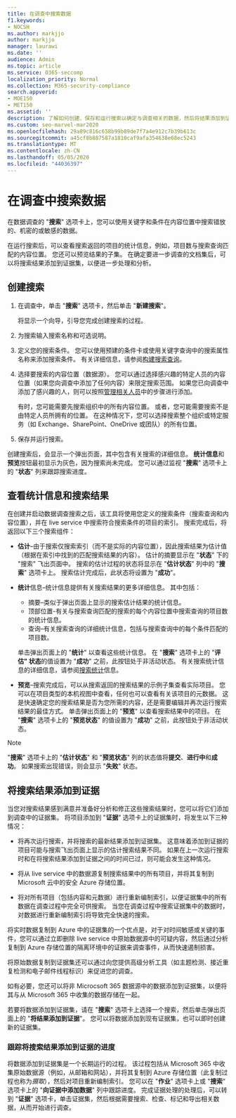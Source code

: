 ```yaml
---
title: 在调查中搜索数据
f1.keywords:
- NOCSH
ms.author: markjjo
author: markjjo
manager: laurawi
ms.date: ''
audience: Admin
ms.topic: article
ms.service: O365-seccomp
localization_priority: Normal
ms.collection: M365-security-compliance
search.appverid:
- MOE150
- MET150
ms.assetid: ''
description: 了解如何创建、保存和运行搜索以确定与调查相关的数据，然后将结果添加到证据中。
ms.custom: seo-marvel-mar2020
ms.openlocfilehash: 29a89c816c658b99b89de7f7a4e912c7b39b613c
ms.sourcegitcommit: a45cf8b887587a1810caf9afa354638e68ec5243
ms.translationtype: MT
ms.contentlocale: zh-CN
ms.lasthandoff: 05/05/2020
ms.locfileid: "44036397"
---
```

# <a name="search-for-data-in-an-investigation"></a>在调查中搜索数据

在数据调查的 "**搜索**" 选项卡上，您可以使用关键字和条件在内容位置中搜索错放的、机密的或敏感的数据。 

在运行搜索后，可以查看搜索返回的项目的统计信息，例如，项目数与搜索查询匹配的内容位置。 您还可以预览结果的子集。 在确定要进一步调查的文档集后，可以将搜索结果添加到证据集，以便进一步处理和分析。

## <a name="create-a-search"></a>创建搜索

1. 在调查中，单击 "**搜索**" 选项卡，然后单击 "**新建搜索**"。 

    将显示一个向导，引导您完成创建搜索的过程。

2. 为搜索输入搜索名称和可选说明。

3. 定义您的搜索条件。 您可以使用预建的条件卡或使用关键字查询中的搜索属性名称来添加搜索条件。 有关详细信息，请参阅[构建搜索查询](build-search-queries.md)。

4. 选择要搜索的内容位置（数据源）。 您可以通过选择感兴趣的特定人员的内容位置（如果您向调查中添加了任何内容）来限定搜索范围。 如果您已向调查中添加了感兴趣的人，则可以按照[管理相关人员](manage-people-of-interest.md#add-people-of-interest)中的步骤进行添加。
 
   有时，您可能需要先搜索组织中的所有内容位置。 或者，您可能需要搜索不是由特定人员所拥有的位置。 在这种情况下，您可以选择搜索整个组织或特定服务（如 Exchange、SharePoint、OneDrive 或团队）的所有位置。

5. 保存并运行搜索。

创建搜索后，会显示一个弹出页面，其中包含有关搜索的详细信息。 **统计信息**和**预览**按钮最初显示为灰色，因为搜索尚未完成。 您可以通过监视 "**搜索**" 选项卡上的 "**状态**" 列来跟踪搜索进度。

## <a name="view-statistics-and-search-results"></a>查看统计信息和搜索结果

在创建并启动数据调查搜索之后，该工具将使用您定义的搜索条件（搜索查询和内容位置），并在 live service 中搜索符合搜索条件的项目的索引。 搜索完成后，将返回以下三个搜索组件： 

- **估计**–由于搜索仅搜索索引（而不是实际的内容位置），因此搜索结果为估计值（根据在索引中找到的匹配搜索结果的内容）。 估计的摘要显示在 "**状态**" 下的 "搜索" 飞出页面中。 搜索的估计过程的状态将显示在 "**估计状态**" 列中的 "**搜索**" 选项卡上。 搜索估计完成后，此状态将设置为 "**成功**"。

- **统计**信息–统计信息提供有关搜索结果的更多详细信息。 其中包括：

    - 摘要–类似于弹出页面上显示的搜索估计结果的统计信息。
    - 顶部位置-有关与搜索查询匹配的搜索的每个内容位置中搜索查询的项目数的统计信息。 
    - 查询–有关搜索查询的详细统计信息，包括与搜索查询中的每个条件匹配的项目数。

    单击弹出页面上的 "**统计**" 以查看这些统计信息。 在 "**搜索**" 选项卡上的 "**评估" 状态**的值设置为 "**成功**" 之前，此按钮处于非活动状态。 有关搜索统计信息的详细信息，请参阅[搜索统计](search-statistics.md)信息。

- **预览**–搜索完成后，可以从搜索返回的搜索结果的示例子集查看实际项目。 您可以在项目类型的本机视图中查看，任何也可以查看有关该项目的元数据。 这是快速确定您的搜索结果是否为您所需的内容，还是需要编辑并再次运行搜索结果的最佳方式。 单击弹出页面上的 "**预览**" 以查看搜索结果中的项目。 在 "**搜索**" 选项卡上的 "**预览状态**" 的值设置为 "**成功**" 之前，此按钮处于非活动状态。
 
> [!NOTE]
> "**搜索**" 选项卡上的 "**估计状态**" 和 "**预览状态**" 列的状态值将**提交**、**进行中**和**成功**。 如果搜索出现错误，则会显示 "**失败**" 状态。

## <a name="add-search-results-to-evidence"></a>将搜索结果添加到证据

当您对搜索结果感到满意并准备好分析和修正这些搜索结果时，您可以将它们添加到调查中的证据集。 将项目添加到 "**证据**" 选项卡上的证据集时，将发生以下三种情况：

- 将再次运行搜索，并将搜索的最新结果添加到证据集。 这意味着添加到证据的项目可能与搜索飞出页面上显示的估计搜索结果不同。 如果在上一次运行搜索时和在将搜索结果添加到证据之间的时间已过，则可能会发生这种情况。

- 将从 live service 中的数据源复制搜索结果中的所有项目，并将其复制到 Microsoft 云中的安全 Azure 存储位置。

- 将对所有项目（包括内容和元数据）进行重新编制索引，以便证据集中的所有数据在调查过程中完全可供搜索。 当您在调查过程中搜索证据集中的数据时，对数据进行重新编制索引将导致完全快速的搜索。

将实时数据复制到 Azure 中的证据集的一个优点是，对于对时间敏感或关键的事件，您可以通过立即删除 live service 中原始数据源中的可疑内容，然后通过分析复制到 Azure 存储位置的隔离环境中的证据来调查事件，从而快速遏制损害。 

将原始数据复制到证据集还可以通过向您提供高级分析工具（如主题检测、接近重复检测和电子邮件线程标识）来促进您的调查。

如有必要，您还可以将非 Microcsoft 365 数据源中的数据添加到证据集，以便将其与从 Microsoft 365 中收集的数据存储在一起。

若要将数据添加到证据集，请在 "**搜索**" 选项卡上选择一个搜索，然后单击弹出页面上的 "**将结果添加到证据**"。 您可以将数据添加到现有证据集，也可以即时创建新的证据集。

### <a name="tracking-the-progress-of-adding-search-results-to-evidence"></a>跟踪将搜索结果添加到证据的进度

将数据添加到证据集是一个长期运行的过程。 该过程包括从 Microsoft 365 中收集原始数据源（例如，从邮箱和网站），并将其复制到 Azure 存储位置（此复制过程也称为*摄取*），然后对项目重新编制索引。 您可以在 "**作业**" 选项卡上或 "**搜索**" 选项卡上的 "**向证据中添加数据**" 列中跟踪进度。 完成证据处理的处理后，可以转到 "**证据**" 选项卡，单击证据集，然后根据需要搜索、检查、标记和导出相关数据，从而开始进行调查。
